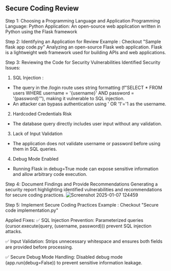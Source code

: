 ## Secure Coding Review
Step 1: Choosing a Programming Language and Application
Programming Language: Python
Application: An open-source web application written in Python using the Flask framework

Step 2: Identifying an Application for Review
Example : Checkout "Sample flask app code.py"
Analyzing an open-source Flask web application. Flask is a lightweight web framework used for building APIs and web applications.

Step 3: Reviewing the Code for Security Vulnerabilities
Identified Security Issues:
1. SQL Injection :
- The query in the /login route uses string formatting (f"SELECT * FROM users WHERE username = '{username}' AND password = '{password}'"), making it vulnerable to SQL injection.
- An attacker can bypass authentication using ' OR '1'='1 as the username.

2. Hardcoded Credentials Risk
- The database query directly includes user input without any validation.

3. Lack of Input Validation
- The application does not validate username or password before using them in SQL queries.

4. Debug Mode Enabled
- Running Flask in debug=True mode can expose sensitive information and allow arbitrary code execution.

Step 4: Document Findings and Provide Recommendations
Generating a security report highlighting identified vulnerabilities and recommendations for secure coding practices.
![Screenshot 2025-01-07 124459](https://github.com/user-attachments/assets/7a064269-4636-4411-af74-289244792d87)

Step 5: Implement Secure Coding Practices
Example : Checkout "Secure code implementation.py"

Applied Fixes:
✅ SQL Injection Prevention:
Parameterized queries (cursor.execute(query, (username, password))) prevent SQL injection attacks.

✅ Input Validation:
Strips unnecessary whitespace and ensures both fields are provided before processing.

✅ Secure Debug Mode Handling:
Disabled debug mode (app.run(debug=False)) to prevent sensitive information leakage.


